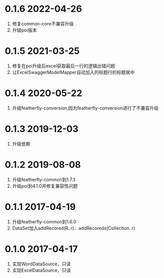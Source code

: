 # 0.1.6 2022-04-26
1. 修复common-core不兼容升级
2. 升级poi版本

# 0.1.5 2021-03-25
1. 修复在poi升级后excel获取最后一行的逻辑出错问题
2. 让ExcelSwaggerModelMapper自动加入的标题行的标题居中
    
# 0.1.4 2020-05-22
1. 升级featherfly-conversion,因为featherfly-conversion进行了不兼容升级
    
# 0.1.3 2019-12-03
1. 升级依赖
    
# 0.1.2 2019-08-08
1. 升级featherfly-common到1.7.3
2. 升级poi到4.1.0并修复兼容性问题

# 0.1.1 2017-04-19
1. 升级featherfly-common到1.6.0
2. DataSet加入addRecored(R..r)、addRecoreds(Collection<R>..r)
	
	
# 0.1.0 2017-04-17
1. 实现WordDataSource，只读
2. 实现ExcelDataSource，只读